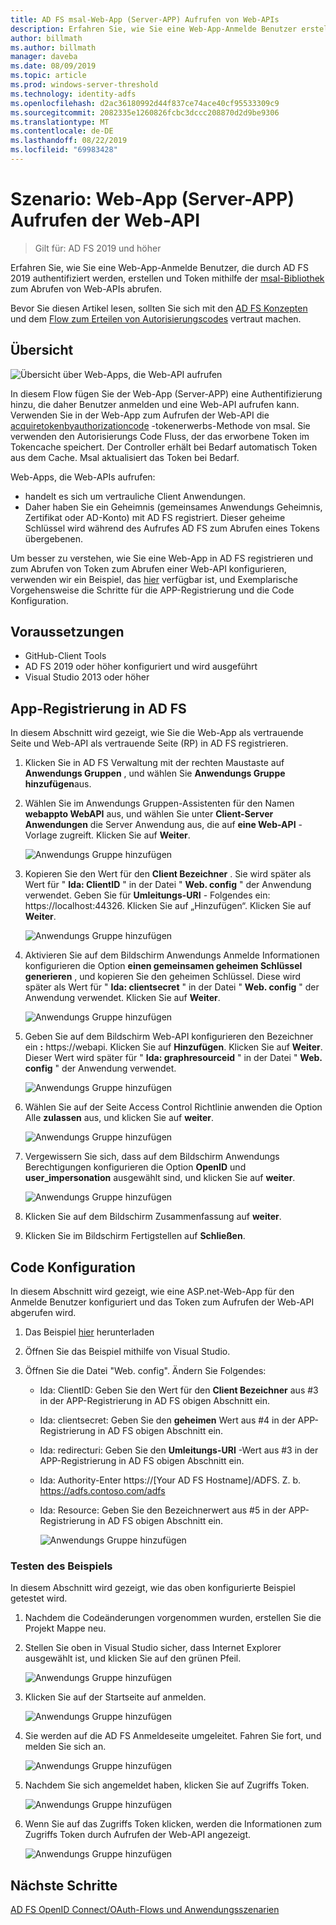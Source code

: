 ```yaml
---
title: AD FS msal-Web-App (Server-APP) Aufrufen von Web-APIs
description: Erfahren Sie, wie Sie eine Web-App-Anmelde Benutzer erstellen, die durch AD FS 2019 authentifiziert werden.
author: billmath
ms.author: billmath
manager: daveba
ms.date: 08/09/2019
ms.topic: article
ms.prod: windows-server-threshold
ms.technology: identity-adfs
ms.openlocfilehash: d2ac36180992d44f837ce74ace40cf95533309c9
ms.sourcegitcommit: 2082335e1260826fcbc3dccc208870d2d9be9306
ms.translationtype: MT
ms.contentlocale: de-DE
ms.lasthandoff: 08/22/2019
ms.locfileid: "69983428"
---
```

# <a name="scenario-web-app-server-app-calling-web-api"></a>Szenario: Web-App (Server-APP) Aufrufen der Web-API 
>Gilt für: AD FS 2019 und höher 
 
Erfahren Sie, wie Sie eine Web-App-Anmelde Benutzer, die durch AD FS 2019 authentifiziert werden, erstellen und Token mithilfe der [msal-Bibliothek](https://github.com/AzureAD/microsoft-authentication-library-for-dotnet/wiki) zum Abrufen von Web-APIs abrufen.  
 
Bevor Sie diesen Artikel lesen, sollten Sie sich mit den [AD FS Konzepten](../ad-fs-openid-connect-oauth-concepts.md) und dem [Flow zum Erteilen von Autorisierungscodes](../../overview/ad-fs-openid-connect-oauth-flows-scenarios.md#authorization-code-grant-flow) vertraut machen.
 
## <a name="overview"></a>Übersicht 
 
![Übersicht über Web-Apps, die Web-API aufrufen](media/adfs-msal-web-app-web-api/webapp1.png)

In diesem Flow fügen Sie der Web-App (Server-APP) eine Authentifizierung hinzu, die daher Benutzer anmelden und eine Web-API aufrufen kann. Verwenden Sie in der Web-App zum Aufrufen der Web-API die [acquiretokenbyauthorizationcode](https://docs.microsoft.com/en-us/dotnet/api/microsoft.identity.client.acquiretokenbyauthorizationcodeparameterbuilder?view=azure-dotnet) -tokenerwerbs-Methode von msal. Sie verwenden den Autorisierungs Code Fluss, der das erworbene Token im Tokencache speichert. Der Controller erhält bei Bedarf automatisch Token aus dem Cache. Msal aktualisiert das Token bei Bedarf. 

Web-Apps, die Web-APIs aufrufen: 


- handelt es sich um vertrauliche Client Anwendungen. 
- Daher haben Sie ein Geheimnis (gemeinsames Anwendungs Geheimnis, Zertifikat oder AD-Konto) mit AD FS registriert. Dieser geheime Schlüssel wird während des Aufrufes AD FS zum Abrufen eines Tokens übergebenen.  

Um besser zu verstehen, wie Sie eine Web-App in AD FS registrieren und zum Abrufen von Token zum Abrufen einer Web-API konfigurieren, verwenden wir ein Beispiel, das [hier](https://github.com/microsoft/adfs-sample-msal-dotnet-webapp-to-webapi) verfügbar ist, und Exemplarische Vorgehensweise die Schritte für die APP-Registrierung und die Code Konfiguration.  

 
## <a name="pre-requisites"></a>Voraussetzungen 

- GitHub-Client Tools 
- AD FS 2019 oder höher konfiguriert und wird ausgeführt 
- Visual Studio 2013 oder höher 
 
## <a name="app-registration-in-ad-fs"></a>App-Registrierung in AD FS 
In diesem Abschnitt wird gezeigt, wie Sie die Web-App als vertrauende Seite und Web-API als vertrauende Seite (RP) in AD FS registrieren. 

  1. Klicken Sie in AD FS Verwaltung mit der rechten Maustaste auf **Anwendungs Gruppen** , und wählen Sie **Anwendungs Gruppe hinzufügen**aus.  
  2. Wählen Sie im Anwendungs Gruppen-Assistenten für den Namen **webappto WebAPI** aus, und wählen Sie unter **Client-Server Anwendungen** die Server Anwendung aus, die auf **eine Web-API** -Vorlage zugreift. Klicken Sie auf **Weiter**.  
  
      ![Anwendungs Gruppe hinzufügen](media/adfs-msal-web-app-web-api/webapp2.png)
  
  3. Kopieren Sie den Wert für den **Client Bezeichner** . Sie wird später als Wert für " **Ida: ClientID** " in der Datei " **Web. config** " der Anwendung verwendet. Geben Sie für **Umleitungs-URI** - Folgendes ein: https://localhost:44326. Klicken Sie auf „Hinzufügen“. Klicken Sie auf **Weiter**. 
  
      ![Anwendungs Gruppe hinzufügen](media/adfs-msal-web-app-web-api/webapp3.png)
  
  4. Aktivieren Sie auf dem Bildschirm Anwendungs Anmelde Informationen konfigurieren die Option **einen gemeinsamen geheimen Schlüssel generieren** , und kopieren Sie den geheimen Schlüssel. Diese wird später als Wert für " **Ida: clientsecret** " in der Datei " **Web. config** " der Anwendung verwendet. Klicken Sie auf **Weiter**.  
  
      ![Anwendungs Gruppe hinzufügen](media/adfs-msal-web-app-web-api/webapp4.png)
  
  5. Geben Sie auf dem Bildschirm Web-API konfigurieren den Bezeichner ein **:** https://webapi. Klicken Sie auf **Hinzufügen**. Klicken Sie auf **Weiter**. Dieser Wert wird später für " **Ida: graphresourceid** " in der Datei " **Web. config** " der Anwendung verwendet. 
  
      ![Anwendungs Gruppe hinzufügen](media/adfs-msal-web-app-web-api/webapp5.png)
  
  6. Wählen Sie auf der Seite Access Control Richtlinie anwenden die Option Alle **zulassen** aus, und klicken Sie auf **weiter**. 
  
      ![Anwendungs Gruppe hinzufügen](media/adfs-msal-web-app-web-api/webapp6.png)
  
  7. Vergewissern Sie sich, dass auf dem Bildschirm Anwendungs Berechtigungen konfigurieren die Option **OpenID** und **user_impersonation** ausgewählt sind, und klicken Sie auf **weiter**. 
  
      ![Anwendungs Gruppe hinzufügen](media/adfs-msal-web-app-web-api/webapp7.png)
  
  8. Klicken Sie auf dem Bildschirm Zusammenfassung auf **weiter**. 
  
  9. Klicken Sie im Bildschirm Fertigstellen auf **Schließen**.



## <a name="code-configuration"></a>Code Konfiguration 

In diesem Abschnitt wird gezeigt, wie eine ASP.net-Web-App für den Anmelde Benutzer konfiguriert und das Token zum Aufrufen der Web-API abgerufen wird. 

  1. Das Beispiel [hier](https://github.com/microsoft/adfs-sample-msal-dotnet-webapp-to-webapi) herunterladen   
  
  2. Öffnen Sie das Beispiel mithilfe von Visual Studio. 
  
  3. Öffnen Sie die Datei "Web. config". Ändern Sie Folgendes: 
       - Ida: ClientID: Geben Sie den Wert für den **Client Bezeichner** aus #3 in der APP-Registrierung in AD FS obigen Abschnitt ein. 
       - Ida: clientsecret: Geben Sie den **geheimen** Wert aus #4 in der APP-Registrierung in AD FS obigen Abschnitt ein. 
       - Ida: redirecturi: Geben Sie den **Umleitungs-URI** -Wert aus #3 in der APP-Registrierung in AD FS obigen Abschnitt ein. 
       - Ida: Authority-Enter https://[Your AD FS Hostname]/ADFS. Z. b. https://adfs.contoso.com/adfs 
       - Ida: Resource: Geben Sie den Bezeichnerwert aus #5 in der APP-Registrierung in AD FS obigen Abschnitt ein. 
      
          ![Anwendungs Gruppe hinzufügen](media/adfs-msal-web-app-web-api/webapp8.png)
 
 
### <a name="test-the-sample"></a>Testen des Beispiels 
In diesem Abschnitt wird gezeigt, wie das oben konfigurierte Beispiel getestet wird. 

  1. Nachdem die Codeänderungen vorgenommen wurden, erstellen Sie die Projekt Mappe neu. 
  
  2. Stellen Sie oben in Visual Studio sicher, dass Internet Explorer ausgewählt ist, und klicken Sie auf den grünen Pfeil. 
  
      ![Anwendungs Gruppe hinzufügen](media/adfs-msal-web-app-web-api/webapp9.png)

  3. Klicken Sie auf der Startseite auf anmelden. 
  
      ![Anwendungs Gruppe hinzufügen](media/adfs-msal-web-app-web-api/webapp10.png)

  4. Sie werden auf die AD FS Anmeldeseite umgeleitet. Fahren Sie fort, und melden Sie sich an. 
  
      ![Anwendungs Gruppe hinzufügen](media/adfs-msal-web-app-web-api/webapp11.png)

  5. Nachdem Sie sich angemeldet haben, klicken Sie auf Zugriffs Token.  
  
      ![Anwendungs Gruppe hinzufügen](media/adfs-msal-web-app-web-api/webapp12.png)

  6. Wenn Sie auf das Zugriffs Token klicken, werden die Informationen zum Zugriffs Token durch Aufrufen der Web-API angezeigt. 
  
      ![Anwendungs Gruppe hinzufügen](media/adfs-msal-web-app-web-api/webapp13.png)
 
 ## <a name="next-steps"></a>Nächste Schritte
[AD FS OpenID Connect/OAuth-Flows und Anwendungsszenarien](../../overview/ad-fs-openid-connect-oauth-flows-scenarios.md)
 